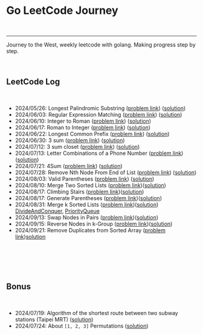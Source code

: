 # Go LeetCode Journey

<br>

---
Journey to the West,
weekly leetcode with golang. Making progress step by step.

<br>

## LeetCode Log

<br>

* 2024/05/26: Longest Palindromic Substring ([problem link](https://leetcode.com/problems/longest-palindromic-substring/description/)) ([solution](longest_palindromic_substring))
* 2024/06/03: Regular Expression Matching ([problem link](https://leetcode.com/problems/regular-expression-matching/description/)) ([solution](regular_expression_matching))
* 2024/06/10: Integer to Roman ([problem link](https://leetcode.com/problems/integer-to-roman/description/)) ([solution](integer_to_roman))
* 2024/06/17: Roman to Integer ([problem link](https://leetcode.com/problems/roman-to-integer/description/)) ([solution](roman_to_integer))
* 2024/06/22: Longest Common Prefix ([problem link](https://leetcode.com/problems/longest-common-prefix/description/)) ([solution](longest_common_prefix))
* 2024/06/30: 3 sum ([problem link](https://leetcode.com/problems/3sum/description/)) ([solution](three_sum))
* 2024/07/12: 3 sum closet ([problem link](https://leetcode.com/problems/3sum-closest/description/)) ([solution](three_sum_closet))
* 2024/07/13: Letter Combinations of a Phone Number ([problem link](https://leetcode.com/problems/letter-combinations-of-a-phone-number/description/)) ([solution](letter_combinations_of_a_phone_number))
* 2024/07/21: 4Sum ([problem link](https://leetcode.com/problems/4sum/description/)) ([solution](four_sum))
* 2024/07/28: Remove Nth Node From End of List ([problem link](https://leetcode.com/problems/remove-nth-node-from-end-of-list/description/)) ([solution](remove_nth_node_from_end_of_list))
* 2024/08/03: Valid Parentheses ([problem link](https://leetcode.com/problems/valid-parentheses/description/)) ([solution](valid_parentheses))
* 2024/08/10: Merge Two Sorted Lists ([problem link](https://leetcode.com/problems/merge-two-sorted-lists/description/))([solution](merge_two_sorted_lists))
* 2024/08/17: Climbing Stairs ([problem link](https://leetcode.com/problems/climbing-stairs/description/))([solution](climbing_stairs))
* 2024/08/17: Generate Parentheses ([problem link](https://leetcode.com/problems/generate-parentheses/description/))([solution](generate_parentheses))
* 2024/08/31: Merge k Sorted Lists ([problem link](https://leetcode.com/problems/merge-k-sorted-lists/description/))([solution](merge_k_sorted_lists))
[DivideAndConquer](merge_k_sorted_lists%2FDivideAndConquer),
[PriorityQueue](merge_k_sorted_lists%2FPriorityQueue)
* 2024/09/13: Swap Nodes in Pairs ([problem link](https://leetcode.com/problems/swap-nodes-in-pairs/description/))([solution](swap_nodes_in_pairs))
* 2024/09/15: Reverse Nodes in k-Group ([problem link](https://leetcode.com/problems/reverse-nodes-in-k-group/description/))([solution](reverse_nodes_in_k-Group))
* 2024/09/21: Remove Duplicates from Sorted Array ([problem link](https://leetcode.com/problems/remove-duplicates-from-sorted-array/description/))[solution](remove_duplicates_from_sorted_array)

<br>
<br>
<br>
<br>

## Bonus

<br>

* 2024/07/19: Algorithm of the shortest route between two subway stations (Taipei MRT) ([solution](bonus/taipei_mrt))
* 2024/07/24: About `[1, 2, 3]` Permutations ([solution](bonus/permutation))

